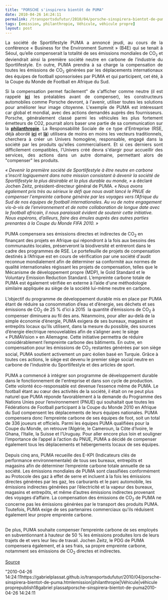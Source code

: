 ```yaml
---
title: "PORSCHE s'inspirera bientôt de PUMA"
date: 2010-04-26 14:24:11
permalink: /transportsdufutur/2010/04/porsche-sinspirera-bientot-de-puma.html
tags: [emission, philanthropie, Véhicule, véhicule propre]
layout: post
---
```


<p style="text-align: justify">La société de Sportlifestyle PUMA a annoncé jeudi, au cours de la conférence « Business for the Environment Summit » (B4E) qui se tenait à Séoul, qu’elle compenserait la totalité de ses émissions mondiales de CO<sub><font size="1">2</font></sub> et deviendrait ainsi la première société neutre en carbone de l’industrie du Sportlifestyle. En outre, PUMA prendra à sa charge la compensation de toutes les émissions de CO<sub><font size="1">2</font></sub> générées par les déplacements internationaux des équipes de football sponsorisées par PUMA et qui participent, cet été, à la Coupe du Monde de Football en Afrique du Sud. </p> <p style="text-align: justify">Si la compensation permet facilement" de s'afficher comme neutre (il est rappelé <strong><a href=""http://www.compensationco2.fr/servlet/KBaseShow?sort=-1&cid=21238&m=3&catid=21252"" target=""_blank"">ici</a></strong> les préalables avant de compenser), les constructeurs automobiles comme Porsche devront, à l'avenir, utiliser toutes les solutions pour améliorer leur image citoyenne. L'exemple de PUMA est intéressant car global et mondial, avec des actions demandés auprès des fournisseurs. Porsche, généralement classé parmi les véhicules les plus fortement émetteurs de CO2, pourrait alors baser une partie de sa communication sur la <strong><a href="https://gabrielplassat.github.io/transportsdufutur/philanthropie/"" target=""_blank"">philanthropie</a></strong>. La Responsabilité Sociale de ce type d'Entreprise (RSE, déjà abordé <strong><a href="https://gabrielplassat.github.io/transportsdufutur/2010/02/is-it-business-or-philanthropy-.html"" target=""_blank"">ici</a></strong> et <strong><a href="https://gabrielplassat.github.io/transportsdufutur/2010/04/la-puissance-sous-estimee-du-consommateur.html"" target=""_blank"">là</a></strong>) utilisera de moins en moins les vecteurs traditionnels, cherchera à créer un Univers homogène, responsable, engagé dans la société par les produits qu'elles commercialisent. Et si ces derniers sont difficilement compatibles, l'Univers créé devra s'élargir pour accueillir des services, des actions dans un autre domaine, permettant alors de "compenser" les produits.</p> <p style=""text-align: justify""> </p>  <!--more-->  <div style=""text-align: justify""><em>« Devenir la première société de Sportlifestyle à être neutre en carbone s’inscrit logiquement dans notre mission consistant à devenir la société de Sportlifestyle la plus désirable et la plus durable au monde, »</em> a déclaré Jochen Zeitz, président-directeur général de PUMA. <em>« Nous avons également pris très au sérieux le défi que nous avait lancé le PNUE de compenser l'empreinte carbone générée par les voyages vers l’Afrique du Sud de nos équipes de football internationales. Au vu de notre engagement vis-à-vis de l’environnement et de notre collaboration de longue date avec le football africain, il nous paraissait évident de soutenir cette initiative. Nous espérons, d’ailleurs, faire des émules auprès des autres parties prenantes à la Coupe du Monde FIFA 2010. »</em></div> <div style=""text-align: justify""> </div> <div style=""text-align: justify"">PUMA compensera ses émissions directes et indirectes de CO<sub><font size=""1"">2</font></sub> en finançant des projets en Afrique qui répondront à la fois aux besoins des communautés locales, préserveront la biodiversité et entreront dans le cadre des programmes de RSE. Le portefeuille de projets de compensation destinés à l’Afrique est en cours de vérification par une société d'audit reconnue mondialement afin de déterminer sa conformité aux normes de qualité internationales régissant les projets de compensation, telles que le Mécanisme de développement propre (MDP), le Gold Standard et le Voluntary Emission Reduction Standard. L’empreinte carbone totale de PUMA est également vérifiée en externe à l’aide d'une méthodologie similaire appliquée au siège de la société lui-même neutre en carbone<font size=""2"">.</font></div> <div style=""text-align: justify""><br />L’objectif du programme de développement durable mis en place par PUMA étant de réduire sa consommation d’eau et d’énergie, ses déchets et ses émissions de CO<sub><font size=""1"">2</font></sub> de 25 % d’ici à 2015  la quantité d’émissions de CO<sub><font size=""1"">2</font></sub> à compenser diminuera au fil des ans. Néanmoins, pour aller au-delà de la simple économie d’énergie, PUMA exigera de ses bureaux, magasins et entrepôts locaux qu’ils utilisent, dans la mesure du possible, des sources d’énergie électrique renouvelables afin de s’aligner avec le siège « PUMAVision » en Allemagne. Cette initiative permettra de réduire considérablement l’empreinte carbone des bâtiments. En outre, en compensation pour les émissions de CO<sub><font size=""1"">2</font></sub> restantes générées par son siège social, PUMA soutient activement un parc éolien basé en Turquie. Grâce à toutes ces actions, le siège est devenu le premier siège social neutre en carbone de l’industrie du Sportlifestyle et des articles de sport. </div> <div style=""text-align: justify""> </div> <div style=""text-align: justify"">PUMA a commencé à intégrer son programme de développement durable dans le fonctionnement de l'entreprise et dans son cycle de production. Cette volonté éco-responsable est devenue l’essence même de PUMA. Le football étant au cœur des activités de la société, il était on ne peut plus naturel que PUMA réponde favorablement à la demande du Programme des Nations Unies pour l’environnement (PNUE) qui souhaitait que toutes les Fédérations de Football participant à la Coupe du Monde 2010 en Afrique du Sud compensent les déplacements de leurs équipes nationales. PUMA compensera donc l’empreinte carbone de ses équipes de foot, soit un total de 336 joueurs et officiels. Parmi les équipes PUMA qualifiées pour la Coupe du Monde, on retrouve l’Algérie, le Cameroun, la Côte d’Ivoire, le Ghana, l’Italie, la Suisse et l’Uruguay. Pour aller encore plus loin et souligner l’importance de l’appel à l’action du PNUE, PUMA a décidé de compenser également tous les déplacements et hébergements locaux de ses équipes. </div> <div style=""text-align: justify""> </div> <div style=""text-align: justify"">Depuis cinq ans, PUMA recueille des E-KPI (Indicateurs clés de performance environnementale) de tous ses bureaux, entrepôts et magasins afin de déterminer l’empreinte carbone totale annuelle de sa société. Les émissions mondiales de PUMA sont classifiées conformément au Protocole des gaz à effet de serre et incluent à la fois les émissions directes générées par les gaz, les carburants et le parc automobile, les émissions indirectes générées par l’électricité et la vapeur des bureaux, magasins et entrepôts, et même d’autres émissions indirectes provenant des voyages d’affaire. La compensation des émissions de CO<sub><font size=""1"">2</font></sub> de PUMA ne concerne pas les émissions générées par le transport des produits PUMA. Toutefois, PUMA exige de ses partenaires commerciaux qu'ils réduisent également leur propre empreinte carbone. </div> <div style=""text-align: justify""> </div> <p style=""text-align: justify"">De plus, PUMA souhaite compenser l’empreinte carbone de ses employés en subventionnant à hauteur de 50 % les émissions produites lors de leurs trajets de et vers leur lieu de travail. Jochen Zeitz, le PDG de PUMA compensera également, et à ses frais, sa propre empreinte carbone, notamment ses émissions de CO<sub><font size=""1"">2</font></sub> directes et indirectes. </p> <p><a href=""http://www.ppr.com/front__sectionId-213_PubliId-9026_Filter-_Changelang-fr.html"" target=""_blank""><font color=""#3169b5"">Source</font></a></p>"2010-04-26 14:24:11https://gabrielplassat.github.io/transportsdufutur/2010/04/porsche-sinspirera-bientot-de-puma.htmlemission|philanthropie|Véhicule|véhicule proprepublish18gabriel plassatporsche-sinspirera-bientot-de-puma2010-04-26 14:24:11
